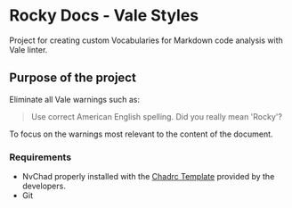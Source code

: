 # Rocky Docs - Vale Styles

Project for creating custom Vocabularies for Markdown code analysis with Vale linter.

## Purpose of the project

Eliminate all Vale warnings such as:

> Use correct American English spelling. Did you really mean 'Rocky'?

To focus on the warnings most relevant to the content of the document.

### Requirements

- NvChad properly installed with the [Chadrc Template](https://docs.rockylinux.org/books/nvchad/template_chadrc/) provided by the developers.
- Git
